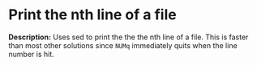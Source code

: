 # Print the nth line of a file

**Description:** Uses sed to print the the the nth line of a file.  This is faster than most other solutions since `NUMq` immediately quits when the line number is hit.


